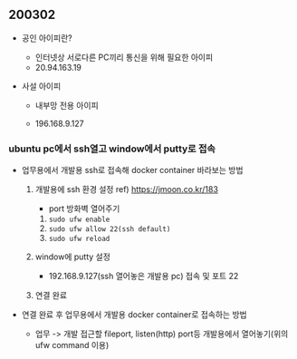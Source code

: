 ## 200302

* 공인 아이피란? 

  * 인터넷상 서로다른 PC끼리 통신을 위해 필요한 아이피
  * 20.94.163.19

* 사설 아이피

  * 내부망 전용 아이피

  * 196.168.9.127

    

### ubuntu pc에서 ssh열고 window에서 putty로 접속

* 업무용에서 개발용 ssh로 접속해 docker container 바라보는 방법

  1. 개발용에 ssh 환경 설정 ref) https://jmoon.co.kr/183

     * port 방화벽 열어주기

     1. `sudo ufw enable`
     2. `sudo ufw allow 22(ssh default)`
     3. `sudo ufw reload`

  2. window에 putty 설정

     * 192.168.9.127(ssh 열어놓은 개발용 pc) 접속 및 포트 22

  3. 연결 완료




* 연결 완료 후 업무용에서 개발용 docker container로 접속하는 방법

  * 업무 -> 개발 접근할 fileport, listen(http) port등 개발용에서 열어놓기(위의 ufw command 이용)